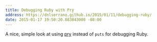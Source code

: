```yaml
---
title: Debugging Ruby with Pry
address: https://dnlserrano.github.io/2015/01/11/debugging-ruby/
date: 2015-01-17 19:50:20.883843000 -08:00
---
```


A nice, simple look at using [pry][pry] instead of `puts` for debugging Ruby.

[pry]: https://rubygems.org/gems/pry
